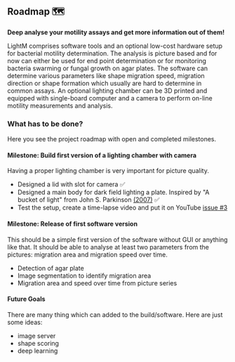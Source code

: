 ## Roadmap 🗺

**Deep analyse your motility assays and get more information out of them!**

LightM comprises software tools and an optional low-cost hardware setup for bacterial motility determination. The analysis is picture based and for now can either be used for end point determination or for monitoring bacteria swarming or fungal growth on agar plates. The software can determine various parameters like shape migration speed, migration direction or shape formation which usually are hard to determine in common assays. An optional lighting chamber can be 3D printed and equipped with single-board computer and a camera to perform on-line motility measurements and analysis.  

### What has to be done?

Here you see the project roadmap with open and completed milestones.


#### Milestone: Build first version of a lighting chamber with camera
Having a proper lighting chamber is very important for picture quality.

- Designed a lid with slot for camera ✅
- Designed a main body for dark field lighting a plate. Inspired by "A bucket of light" from John S. Parkinson [(2007)](http://chemotaxis.biology.utah.edu/Parkinson_Lab/publications/PDFs/Parkinson,%202007b.pdf) ✅
- Test the setup, create a time-lapse video and put it on YouTube [issue #3](https://github.com/vektorious/lightM/issues/2)

#### Milestone: Release of first software version
This should be a simple first version of the software without GUI or anything like that. It should be able to analyse at least two parameters from the pictures: migration area and migration speed over time.
- Detection of agar plate
- Image segmentation to identify migration area
- Migration area and speed over time from picture series

#### Future Goals
There are many thing which can added to the build/software. Here are just some ideas:
- image server
- shape scoring
- deep learning
